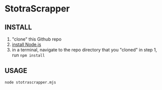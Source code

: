 # StotraScrapper


## INSTALL


1. "clone" this Github repo
2. [install Node.js](https://nodejs.org/en/download)
3. in a terminal, navigate to the repo directory that you "cloned" in step 1, run `npm install`


## USAGE


`node stotrascrapper.mjs`
